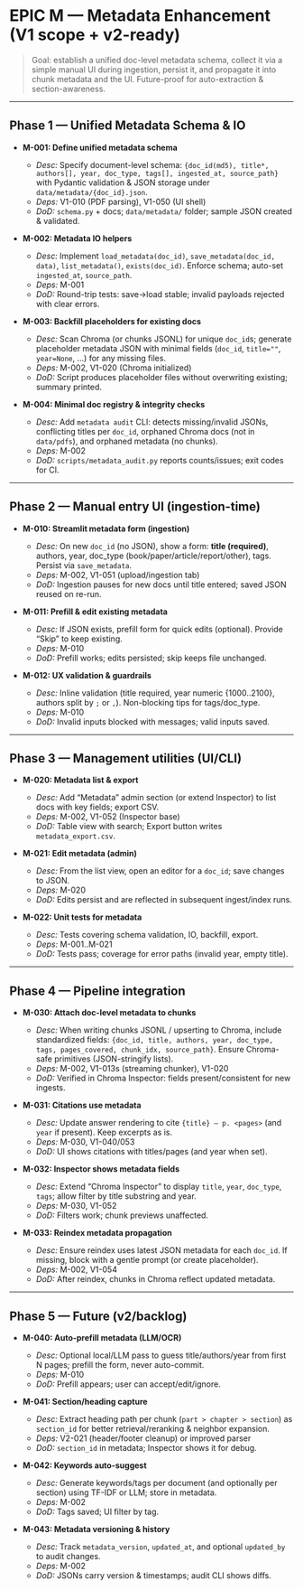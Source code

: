 # EPIC M — Metadata Enhancement (V1 scope + v2-ready)

> Goal: establish a unified doc-level metadata schema, collect it via a simple manual UI during ingestion, persist it, and propagate it into chunk metadata and the UI. Future-proof for auto-extraction & section-awareness.

---

## Phase 1 — Unified Metadata Schema & IO

- **M-001: Define unified metadata schema**
  - *Desc:* Specify document-level schema: `{doc_id(md5), title*, authors[], year, doc_type, tags[], ingested_at, source_path}` with Pydantic validation & JSON storage under `data/metadata/{doc_id}.json`.
  - *Deps:* V1-010 (PDF parsing), V1-050 (UI shell)
  - *DoD:* `schema.py` + docs; `data/metadata/` folder; sample JSON created & validated.

- **M-002: Metadata IO helpers**
  - *Desc:* Implement `load_metadata(doc_id)`, `save_metadata(doc_id, data)`, `list_metadata()`, `exists(doc_id)`. Enforce schema; auto-set `ingested_at`, `source_path`.
  - *Deps:* M-001
  - *DoD:* Round-trip tests: save→load stable; invalid payloads rejected with clear errors.

- **M-003: Backfill placeholders for existing docs**
  - *Desc:* Scan Chroma (or chunks JSONL) for unique `doc_id`s; generate placeholder metadata JSON with minimal fields (`doc_id`, `title=""`, `year=None`, …) for any missing files.
  - *Deps:* M-002, V1-020 (Chroma initialized)
  - *DoD:* Script produces placeholder files without overwriting existing; summary printed.

- **M-004: Minimal doc registry & integrity checks**
  - *Desc:* Add `metadata audit` CLI: detects missing/invalid JSONs, conflicting titles per `doc_id`, orphaned Chroma docs (not in `data/pdfs`), and orphaned metadata (no chunks).
  - *Deps:* M-002
  - *DoD:* `scripts/metadata_audit.py` reports counts/issues; exit codes for CI.

---

## Phase 2 — Manual entry UI (ingestion-time)

- **M-010: Streamlit metadata form (ingestion)**
  - *Desc:* On new `doc_id` (no JSON), show a form: **title (required)**, authors, year, doc_type (book/paper/article/report/other), tags. Persist via `save_metadata`.
  - *Deps:* M-002, V1-051 (upload/ingestion tab)
  - *DoD:* Ingestion pauses for new docs until title entered; saved JSON reused on re-run.

- **M-011: Prefill & edit existing metadata**
  - *Desc:* If JSON exists, prefill form for quick edits (optional). Provide “Skip” to keep existing.
  - *Deps:* M-010
  - *DoD:* Prefill works; edits persisted; skip keeps file unchanged.

- **M-012: UX validation & guardrails**
  - *Desc:* Inline validation (title required, year numeric {1000..2100}, authors split by `;` or `,`). Non-blocking tips for tags/doc_type.
  - *Deps:* M-010
  - *DoD:* Invalid inputs blocked with messages; valid inputs saved.

---

## Phase 3 — Management utilities (UI/CLI)

- **M-020: Metadata list & export**
  - *Desc:* Add “Metadata” admin section (or extend Inspector) to list docs with key fields; export CSV.
  - *Deps:* M-002, V1-052 (Inspector base)
  - *DoD:* Table view with search; Export button writes `metadata_export.csv`.

- **M-021: Edit metadata (admin)**
  - *Desc:* From the list view, open an editor for a `doc_id`; save changes to JSON.
  - *Deps:* M-020
  - *DoD:* Edits persist and are reflected in subsequent ingest/index runs.

- **M-022: Unit tests for metadata**
  - *Desc:* Tests covering schema validation, IO, backfill, export.
  - *Deps:* M-001..M-021
  - *DoD:* Tests pass; coverage for error paths (invalid year, empty title).

---

## Phase 4 — Pipeline integration

- **M-030: Attach doc-level metadata to chunks**
  - *Desc:* When writing chunks JSONL / upserting to Chroma, include standardized fields: `{doc_id, title, authors, year, doc_type, tags, pages_covered, chunk_idx, source_path}`. Ensure Chroma-safe primitives (JSON-stringify lists).
  - *Deps:* M-002, V1-013s (streaming chunker), V1-020
  - *DoD:* Verified in Chroma Inspector: fields present/consistent for new ingests.

- **M-031: Citations use metadata**
  - *Desc:* Update answer rendering to cite `{title} — p. <pages>` (and `year` if present). Keep excerpts as is.
  - *Deps:* M-030, V1-040/053
  - *DoD:* UI shows citations with titles/pages (and year when set).

- **M-032: Inspector shows metadata fields**
  - *Desc:* Extend “Chroma Inspector” to display `title`, `year`, `doc_type`, `tags`; allow filter by title substring and year.
  - *Deps:* M-030, V1-052
  - *DoD:* Filters work; chunk previews unaffected.

- **M-033: Reindex metadata propagation**
  - *Desc:* Ensure reindex uses latest JSON metadata for each `doc_id`. If missing, block with a gentle prompt (or create placeholder).
  - *Deps:* M-002, V1-054
  - *DoD:* After reindex, chunks in Chroma reflect updated metadata.

---

## Phase 5 — Future (v2/backlog)

- **M-040: Auto-prefill metadata (LLM/OCR)**
  - *Desc:* Optional local/LLM pass to guess title/authors/year from first N pages; prefill the form, never auto-commit.
  - *Deps:* M-010
  - *DoD:* Prefill appears; user can accept/edit/ignore.

- **M-041: Section/heading capture**
  - *Desc:* Extract heading path per chunk (`part > chapter > section`) as `section_id` for better retrieval/reranking & neighbor expansion.
  - *Deps:* V2-021 (header/footer cleanup) or improved parser
  - *DoD:* `section_id` in metadata; Inspector shows it for debug.

- **M-042: Keywords auto-suggest**
  - *Desc:* Generate keywords/tags per document (and optionally per section) using TF-IDF or LLM; store in metadata.
  - *Deps:* M-002
  - *DoD:* Tags saved; UI filter by tag.

- **M-043: Metadata versioning & history**
  - *Desc:* Track `metadata_version`, `updated_at`, and optional `updated_by` to audit changes.
  - *Deps:* M-002
  - *DoD:* JSONs carry version & timestamps; audit CLI shows diffs.
